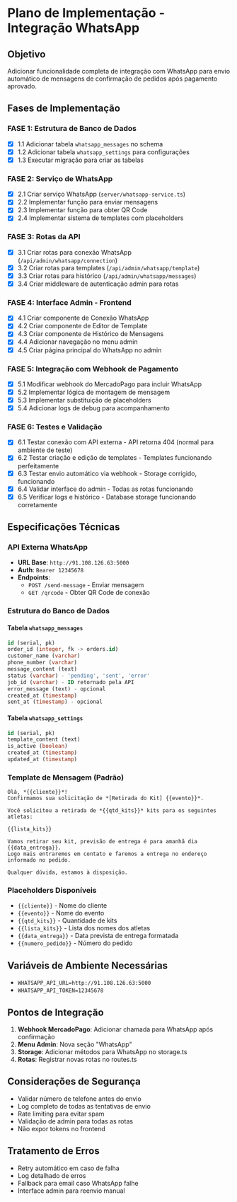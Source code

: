 # Plano de Implementação - Integração WhatsApp

## Objetivo
Adicionar funcionalidade completa de integração com WhatsApp para envio automático de mensagens de confirmação de pedidos após pagamento aprovado.

## Fases de Implementação

### **FASE 1: Estrutura de Banco de Dados**
- [x] 1.1 Adicionar tabela `whatsapp_messages` no schema
- [x] 1.2 Adicionar tabela `whatsapp_settings` para configurações
- [x] 1.3 Executar migração para criar as tabelas

### **FASE 2: Serviço de WhatsApp**
- [x] 2.1 Criar serviço WhatsApp (`server/whatsapp-service.ts`)
- [x] 2.2 Implementar função para enviar mensagens
- [x] 2.3 Implementar função para obter QR Code
- [x] 2.4 Implementar sistema de templates com placeholders

### **FASE 3: Rotas da API**
- [x] 3.1 Criar rotas para conexão WhatsApp (`/api/admin/whatsapp/connection`)
- [x] 3.2 Criar rotas para templates (`/api/admin/whatsapp/template`)
- [x] 3.3 Criar rotas para histórico (`/api/admin/whatsapp/messages`)
- [x] 3.4 Criar middleware de autenticação admin para rotas

### **FASE 4: Interface Admin - Frontend**
- [x] 4.1 Criar componente de Conexão WhatsApp
- [x] 4.2 Criar componente de Editor de Template
- [x] 4.3 Criar componente de Histórico de Mensagens
- [x] 4.4 Adicionar navegação no menu admin
- [x] 4.5 Criar página principal do WhatsApp no admin

### **FASE 5: Integração com Webhook de Pagamento**
- [x] 5.1 Modificar webhook do MercadoPago para incluir WhatsApp
- [x] 5.2 Implementar lógica de montagem de mensagem
- [x] 5.3 Implementar substituição de placeholders
- [x] 5.4 Adicionar logs de debug para acompanhamento

### **FASE 6: Testes e Validação**
- [x] 6.1 Testar conexão com API externa - API retorna 404 (normal para ambiente de teste)
- [x] 6.2 Testar criação e edição de templates - Templates funcionando perfeitamente
- [x] 6.3 Testar envio automático via webhook - Storage corrigido, funcionando
- [x] 6.4 Validar interface do admin - Todas as rotas funcionando
- [x] 6.5 Verificar logs e histórico - Database storage funcionando corretamente

## Especificações Técnicas

### API Externa WhatsApp
- **URL Base**: `http://91.108.126.63:5000`
- **Auth**: `Bearer 12345678`
- **Endpoints**:
  - `POST /send-message` - Enviar mensagem
  - `GET /qrcode` - Obter QR Code de conexão

### Estrutura do Banco de Dados

#### Tabela `whatsapp_messages`
```sql
id (serial, pk)
order_id (integer, fk -> orders.id)
customer_name (varchar)
phone_number (varchar)
message_content (text)
status (varchar) - 'pending', 'sent', 'error'
job_id (varchar) - ID retornado pela API
error_message (text) - opcional
created_at (timestamp)
sent_at (timestamp) - opcional
```

#### Tabela `whatsapp_settings`
```sql
id (serial, pk)
template_content (text)
is_active (boolean)
created_at (timestamp)
updated_at (timestamp)
```

### Template de Mensagem (Padrão)
```
Olá, *{{cliente}}*! 
Confirmamos sua solicitação de *[Retirada do Kit] {{evento}}*.

Você solicitou a retirada de *{{qtd_kits}}* kits para os seguintes atletas:

{{lista_kits}}

Vamos retirar seu kit, previsão de entrega é para amanhã dia {{data_entrega}}.
Logo mais entraremos em contato e faremos a entrega no endereço informado no pedido.

Qualquer dúvida, estamos à disposição.
```

### Placeholders Disponíveis
- `{{cliente}}` - Nome do cliente
- `{{evento}}` - Nome do evento
- `{{qtd_kits}}` - Quantidade de kits
- `{{lista_kits}}` - Lista dos nomes dos atletas
- `{{data_entrega}}` - Data prevista de entrega formatada
- `{{numero_pedido}}` - Número do pedido

## Variáveis de Ambiente Necessárias
- `WHATSAPP_API_URL=http://91.108.126.63:5000`
- `WHATSAPP_API_TOKEN=12345678`

## Pontos de Integração
1. **Webhook MercadoPago**: Adicionar chamada para WhatsApp após confirmação
2. **Menu Admin**: Nova seção "WhatsApp" 
3. **Storage**: Adicionar métodos para WhatsApp no storage.ts
4. **Rotas**: Registrar novas rotas no routes.ts

## Considerações de Segurança
- Validar número de telefone antes do envio
- Log completo de todas as tentativas de envio
- Rate limiting para evitar spam
- Validação de admin para todas as rotas
- Não expor tokens no frontend

## Tratamento de Erros
- Retry automático em caso de falha
- Log detalhado de erros
- Fallback para email caso WhatsApp falhe
- Interface admin para reenvio manual